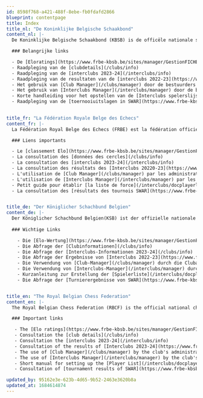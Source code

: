 ```yaml
---
id: 8598f768-a421-488f-8ebe-fb0fdafd2866
blueprint: contentpage
title: Index
title_nl: "De Koninklijke Belgische Schaakbond"
content_nl: |-
  De Koninklijke Belgische Schaakbond (KBSB) is de officële nationale schaakfederatie van België.  

  ### Belangrijke links

  - De [Eloratings](https://www.frbe-kbsb.be/sites/manager/GestionFICHES/FRBE_Fiche.php)
  - Raadpleging van de [clubdetails](/clubs/info)
  - Raadpleging van de [interclubs 2023-24](/interclubs/info)
  - Raadpleging van de resultaten van de [interclubs 2022-23](https://www.frbe-kbsb.be/index.php/interclubs/2022-2023)
  - Het gebruik van [Club Manager](/clubs/manager) door de bestuurders van de club 
  - Het gebruik van [Interclubs Manager](/interclubs/manager) door de bestuurders van de club 
  - Korte handleiding voor het opstellen van de [Interclubs spelerslijst](/interclubs/docplayerlist)
  - Raadpleging van de [toernooiuitslagen in SWAR](https://www.frbe-kbsb.be/sites/manager/GestionSWAR/SwarResults.php)
  

title_fr: "La Fédération Royale Belge des Echecs"
content_fr: |-
  La Fédération Royal Belge des Echecs (FRBE) est la fédération officielle de Belgique.

  ### Liens importants

  - Le [classement Elo](https://www.frbe-kbsb.be/sites/manager/GestionFICHES/FRBE_Fiche.php)
  - La consultation des [données des cercles](/clubs/info)
  - La consultation des [interclubs 2023-24](/interclubs/info)
  - La consultation des résultats des [Interclubs 20220-23](https://www.frbe-kbsb.be/index.php/interclubs/2022-2023)
  - L'utilisation de [Club Manager](/clubs/manager) par les administrateurs du club
  - L'utilisation de [Interclubs Manager](/interclubs/manager) par les administrateurs du club
  - Petit guide pour établir [la liste de force](/interclubs/docplayerlist)
  - La consultation des [résultats des tournois SWAR](https://www.frbe-kbsb.be/sites/manager/GestionSWAR/SwarResults.php)


title_de: "Der Königlicher Schachbund Belgien"
content_de: |-
  Der Königlicher Schachbund Belgien(KSB) ist der offizielle nationale Schachverband Belgiens. 
  
  ### Wichtige Links

    - Die [Elo-Wertung](https://www.frbe-kbsb.be/sites/manager/GestionFICHES/FRBE_Fiche.php)
    - Die Abfrage der [Clubinformationen](/clubs/info) 
    - Die Abfrage der [Interclubs-Informationen 2023-24](/clubs/info) 
    - Die Abfrage der Ergebnisse von [Interclubs 2022-23](https://www.frbe-kbsb.be/index.php/interclubs/2022-2023)
    - Die Verwendung von [Club-Manager](/clubs/manager) durch die Clubadministratoren
    - Die Verwendung von [Interclubs-Manager](/interclubs/manager) durch die Clubadministratoren
    - Kurzanleitung zur Erstellung der [Spielerliste](/interclubs/docplayerlist)
    - Die Abfrage der [Turnierergebnisse von SWAR](https://www.frbe-kbsb.be/sites/manager/GestionSWAR/SwarResults.php)


title_en: "The Royal Belgian Chess Federation"
content_en: |-
  The Royal Belgian Chess Federation (RBCF) is the official national ches federation of Belgium.

  ### Important links

   - The [Elo ratings](https://www.frbe-kbsb.be/sites/manager/GestionFICHES/FRBE_Fiche.php)
   - Consultation the [club details](/clubs/info)
   - Consultation the [interclubs 2023-24](/interclubs/info)
   - Consultation of the results of [Interclubs 2023-24](https://www.frbe-kbsb.be/index.php/interclubs/2022-2023)
   - The use of [Club Manager](/clubs/manager) by the club's administrators
   - The use of [Interclubs Manager](/interclubs/manager) by the club's administrators
   - Short manual for setting up the [Player List](/interclubs/docplayerlist)
   - Consultation of [tournament results of SWAR](https://www.frbe-kbsb.be/sites/manager/GestionSWAR/SwarResults.php)

updated_by: 95162e3e-623b-4d65-9b52-2463e3620b8a
updated_at: 1684614874
---
```

